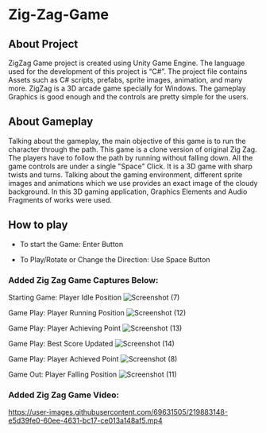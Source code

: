 # Zig-Zag-Game

## About Project
ZigZag Game project is created using Unity Game Engine. The language used for the development of this project is “C#”. The project file contains Assets such as C# scripts, prefabs, sprite images, animation, and many more. ZigZag is a 3D arcade game specially for Windows. The gameplay Graphics is good enough and the controls are pretty simple for the users.

## About Gameplay
Talking about the gameplay, the main objective of this game is to run the character through the path. This game is a clone version of original Zig Zag. The players have to follow the path by running without falling down. All the game controls are under a single "Space" Click. It is a 3D game with sharp twists and turns. Talking about the gaming environment, different sprite images and animations which we use provides an exact image of the cloudy background. In this 3D gaming application, Graphics Elements and Audio Fragments of works were used.

## How to play
- To start the Game: Enter Button

- To Play/Rotate or Change the Direction: Use Space Button

### Added Zig Zag Game Captures Below:

Starting Game: Player Idle Position
![Screenshot (7)](https://user-images.githubusercontent.com/69631505/219881770-7720c656-10b2-4e61-a74a-6459778038ca.png)

Game Play: Player Running Position
![Screenshot (12)](https://user-images.githubusercontent.com/69631505/219881812-08e7ad05-683e-43b0-ab0c-40f8b8875214.png)

Game Play: Player Achieving Point
![Screenshot (13)](https://user-images.githubusercontent.com/69631505/219881831-7fa7fd78-cbaa-44d9-974c-46d136bb9b70.png)

Game Play: Best Score Updated
![Screenshot (14)](https://user-images.githubusercontent.com/69631505/219881862-54b7ebd4-ab17-44d4-8c01-00318b3c626d.png)

Game Play: Player Achieved Point
![Screenshot (8)](https://user-images.githubusercontent.com/69631505/219881886-e40e8461-4ed8-4fa2-aa22-8b9537e85b2f.png)

Game Out: Player Falling Position
![Screenshot (11)](https://user-images.githubusercontent.com/69631505/219881963-7641a8c3-f16c-40a8-bff0-8fbdb4bc8c4c.png)


### Added Zig Zag Game Video:

https://user-images.githubusercontent.com/69631505/219883148-e5d39fe0-60ee-4631-bc17-ce013a148af5.mp4


